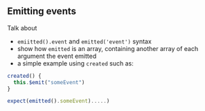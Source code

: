 ## Emitting events

Talk about

- `emiitted().event` and `emitted('event')` syntax
- show how `emitted` is an array, containing another array of each argument the event emitted
- a simple example using `created` such as:

```js
created() {
  this.$emit("someEvent")
}

expect(emitted().someEvent).....)
```
